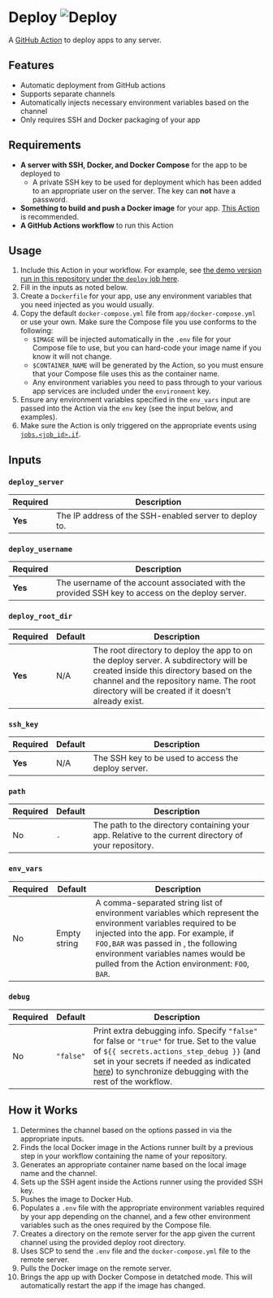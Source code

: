 # Deploy ![Deploy](https://github.com/jswny/deploy/workflows/CI/badge.svg)
A [GitHub Action](https://github.com/features/actions) to deploy apps to any server.

## Features
- Automatic deployment from GitHub actions
- Supports separate channels
- Automatically injects necessary environment variables based on the channel
- Only requires SSH and Docker packaging of your app

## Requirements
- **A server with SSH, Docker, and Docker Compose** for the app to be deployed to
  - A private SSH key to be used for deployment which has been added to an appropriate user on the server. The key can **not** have a password.
- **Something to build and push a Docker image** for your app. [This Action](https://github.com/marketplace/actions/build-and-push-docker-images) is recommended.
- **A GitHub Actions workflow** to run this Action

## Usage
1. Include this Action in your workflow. For example, see [the demo version run in this repository under the `deploy` job here](https://github.com/jswny/deploy/blob/master/.github/workflows/ci.yml).
2. Fill in the inputs as noted below.
3. Create a `Dockerfile` for your app, use any environment variables that you need injected as you would usually.
4. Copy the default `docker-compose.yml` file from `app/docker-compose.yml` or use your own. Make sure the Compose file you use conforms to the following:
    - `$IMAGE` will be injected automatically in the `.env` file for your Compose file to use, but you can hard-code your image name if you know it will not change.
    - `$CONTAINER_NAME` will be generated by the Action, so you must ensure that your Compose file uses this as the container name.
    - Any environment variables you need to pass through to your various app services are included under the `environment` key.
5. Ensure any environment variables specified in the `env_vars` input are passed into the Action via the `env` key (see the input below, and examples).
6. Make sure the Action is only triggered on the appropriate events using [`jobs.<job_id>.if`](https://docs.github.com/en/actions/reference/workflow-syntax-for-github-actions#jobsjob_idif).

## Inputs
### `deploy_server`
| Required | Description |
| --- | --- |
| **Yes** | The IP address of the SSH-enabled server to deploy to. |

### `deploy_username`
| Required | Description |
| --- | --- |
| **Yes** | The username of the account associated with the provided SSH key to access on the deploy server. |

### `deploy_root_dir`
| Required | Default | Description |
| --- | --- | --- |
| **Yes** | N/A | The root directory to deploy the app to on the deploy server. A subdirectory will be created inside this directory based on the channel and the repository name. The root directory will be created if it doesn't already exist. |

### `ssh_key`
| Required | Default | Description |
| --- | --- | --- |
| **Yes** | N/A | The SSH key to be used to access the deploy server. |

### `path`
| Required | Default | Description |
| --- | --- | --- |
| No | `.` | The path to the directory containing your app. Relative to the current directory of your repository. |

### `env_vars`
| Required | Default | Description |
| --- | --- | --- |
| No | Empty string | A comma-separated string list of environment variables which represent the environment variables required to be injected into the app. For example, if `FOO,BAR` was passed in , the following environment variables names would be pulled from the Action environment: `FOO`, `BAR`. |

### `debug`
| Required | Default | Description |
| --- | --- | --- |
| No | `"false"` | Print extra debugging info. Specify `"false"` for false or `"true"` for true. Set to the value of `${{ secrets.actions_step_debug }}` (and set in your secrets if needed as indicated [here](https://github.com/actions/toolkit/blob/master/docs/action-debugging.md)) to synchronize debugging with the rest of the workflow. |

## How it Works
1. Determines the channel based on the options passed in via the appropriate inputs.
2. Finds the local Docker image in the Actions runner built by a previous step in your workflow containing the name of your repository.
3. Generates an appropriate container name based on the local image name and the channel.
4. Sets up the SSH agent inside the Actions runner using the provided SSH key.
5. Pushes the image to Docker Hub.
6. Populates a `.env` file with the appropriate environment variables required by your app depending on the channel, and a few other environment variables such as the ones required by the Compose file.
7. Creates a directory on the remote server for the app given the current channel using the provided deploy root directory.
8. Uses SCP to send the `.env` file and the `docker-compose.yml` file to the remote server.
9. Pulls the Docker image on the remote server.
10. Brings the app up with Docker Compose in detatched mode. This will automatically restart the app if the image has changed.
